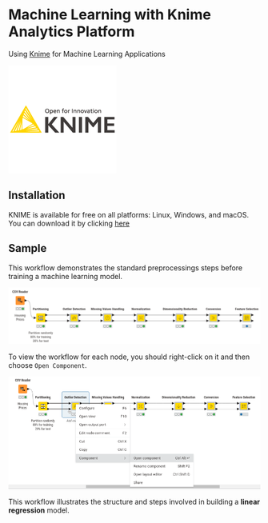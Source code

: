 # Machine Learning with Knime Analytics Platform
Using [Knime](https://www.knime.com/) for Machine Learning Applications

![Knime](imgs/knime.png)

## Installation
KNIME is available for free on all platforms: Linux, Windows, and macOS. You can download it by clicking [here](https://www.knime.com/downloads/download-knime?token=1737974123:197.20.72.240:b5048c5b8707a5e8893fc5640ddf5309b4415701e125d1c931670b0dd94050d7/)

## Sample
This workflow demonstrates the standard preprocessings steps before training a machine learning model.

![Data Preprocessing](imgs/Data%20Preprocessing%20Workflow.png)

To view the workflow for each node, you should right-click on it and then choose `Open Component`.

![Node Workflow](imgs/Nodes%20workflow.png)

This workflow illustrates the structure and steps involved in building a **linear regression** model.





